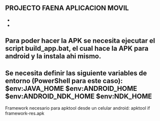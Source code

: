 PROJECTO FAENA APLICACION MOVIL
-
-
-
Para poder hacer la APK se necesita ejecutar el script build_app.bat, el cual hace la APK para android y la instala ahi mismo.
-
Se necesita definir las siguiente variables de entorno (PowerShell para este caso): 
$env:JAVA_HOME
$env:ANDROID_HOME
$env:ANDROID_NDK_HOME
$env:NDK_HOME
-
Framework necesario para apktool desde un celular android:
apktool if framework-res.apk
